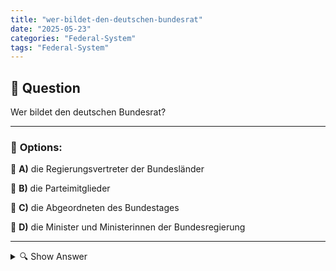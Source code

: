 ```yaml
---
title: "wer-bildet-den-deutschen-bundesrat"
date: "2025-05-23"
categories: "Federal-System"
tags: "Federal-System"
---
```


## 📌 **Question**

Wer bildet den deutschen Bundesrat?



---

### 📝 **Options:**

🔘 **A)** die Regierungsvertreter der Bundesländer

🔘 **B)** die Parteimitglieder

🔘 **C)** die Abgeordneten des Bundestages

🔘 **D)** die Minister und Ministerinnen der Bundesregierung

---

<details>
  <summary>🔍 Show Answer</summary>

  <p>
💡  <b>Correct Answer:</b>  a
  </p>
  <p>
    📖<b>Explanation:</b>
    Der deutsche Bundesrat ist ein Verfassungsorgan und Teil des parlamentarischen Systems in Deutschland. Er repräsentiert die Bundesländer auf Bundesebene und wirkt an der Gesetzgebung sowie an anderen wichtigen Entscheidungen mit. Die Mitglieder des Bundesrates sind nicht direkt gewählt, sondern entsandt durch die jeweiligen Landesregierungen der 16 Bundesländer. Daher spielt der Bundesrat eine bedeutende Rolle bei der Wahrung der föderalen Interessen in Deutschland. Die korrekte Antwort auf die Frage, wer den Bundesrat bildet, betrifft daher die Regierungsvertreter der Bundesländer.
  </p>
</details>
